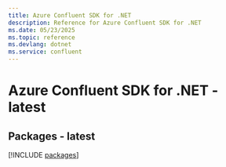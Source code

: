 ```yaml
---
title: Azure Confluent SDK for .NET
description: Reference for Azure Confluent SDK for .NET
ms.date: 05/23/2025
ms.topic: reference
ms.devlang: dotnet
ms.service: confluent
---
```

# Azure Confluent SDK for .NET - latest
## Packages - latest
[!INCLUDE [packages](confluent-index.md)]